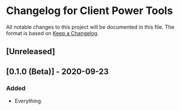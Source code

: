 # Changelog for Client Power Tools

All notable changes to this project will be documented in this file. The format
is based on [Keep a Changelog](https://keepachangelog.com).

## [Unreleased]


## [0.1.0 (Beta)] - 2020-09-23

### Added
- Everything.
